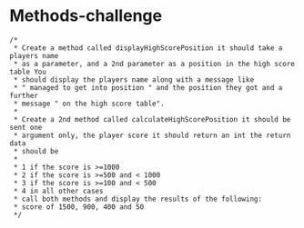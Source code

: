 # Methods-challenge

	/*
	 * Create a method called displayHighScorePosition it should take a players name
	 * as a parameter, and a 2nd parameter as a position in the high score table You
	 * should display the players name along with a message like
	 * " managed to get into position " and the position they got and a further
	 * message " on the high score table".
	 * 
	 * Create a 2nd method called calculateHighScorePosition it should be sent one
	 * argument only, the player score it should return an int the return data
	 * should be
	 * 
	 * 1 if the score is >=1000 
	 * 2 if the score is >=500 and < 1000 
	 * 3 if the score is >=100 and < 500 
	 * 4 in all other cases 
	 * call both methods and display the results of the following:
	 * score of 1500, 900, 400 and 50
	 */
